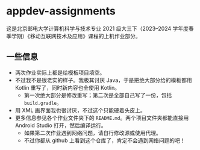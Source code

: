 # appdev-assignments

这是北京邮电大学计算机科学与技术专业 2021 级大三下（2023–2024 学年度春季学期）《移动互联网技术及应用》课程的上机作业部分。

## 一些信息

- 两次作业实际上都是给模板项目填空。
- 不过我不是很老实的样子。我极其讨厌 Java，于是把绝大部分给的模板都用 Kotlin 重写了，同时新内容也全使用 Kotlin。
  - 第一次绝大部分是修改重写；第二次是全部自己写了一份，包括 `build.gradle`。
- 用 XML 画界面我也很讨厌，不过这个只能硬着头皮上。
- 更多信息参见各个作业文件夹下的 `README.md`。两个项目文件夹都能直接用 Android Studio 打开，然后编译运行。
  - 如果第二次作业遇到网络问题，请自行修改源或使用代理。
  - 不过你都从 github 上看到这个仓库了，肯定不会遇到网络问题的吧！

